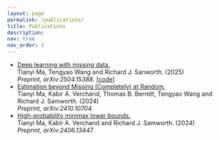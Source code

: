 ```yaml
---
layout: page
permalink: /publications/
title: Publications
description: 
nav: true
nav_order: 1
---
```


* [Deep learning with missing data.](https://arxiv.org/abs/2504.15388) <br>
  Tianyi Ma, Tengyao Wang and Richard J. Sanworth. (2025) <br>
  *Preprint, arXiv:2504.15388.* [[code]](https://github.com/tianyima2000/DNN_missing_data)
* [Estimation beyond Missing (Completely) at Random.](https://arxiv.org/abs/2410.10704) <br>
  Tianyi Ma, Kabir A. Verchand, Thomas B. Berrett, Tengyao Wang and Richard J. Samworth. (2024) <br>
  *Preprint, arXiv:2410.10704.*
* [High-probability minimax lower bounds.](https://arxiv.org/abs/2406.13447) <br>
  Tianyi Ma, Kabir A. Verchand and Richard J. Samworth. (2024) <br>
  *Preprint, arXiv:2406.13447.*
  

